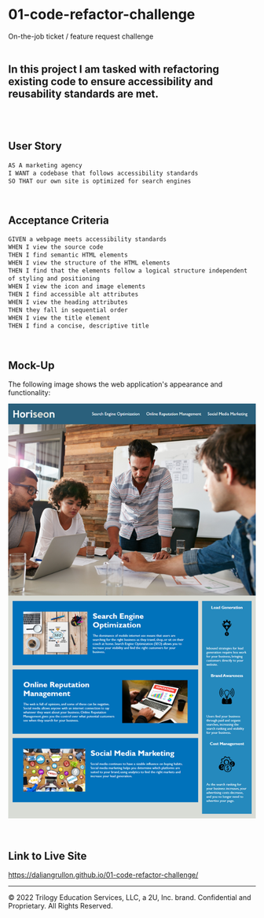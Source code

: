 # 01-code-refactor-challenge
On-the-job ticket / feature request challenge
<br/>
<br/>
## In this project I am tasked with refactoring existing code to ensure accessibility and reusability standards are met.
<br/>
<br/>

## User Story

```
AS A marketing agency
I WANT a codebase that follows accessibility standards
SO THAT our own site is optimized for search engines
```
<br/>

## Acceptance Criteria

```
GIVEN a webpage meets accessibility standards
WHEN I view the source code
THEN I find semantic HTML elements
WHEN I view the structure of the HTML elements
THEN I find that the elements follow a logical structure independent of styling and positioning
WHEN I view the icon and image elements
THEN I find accessible alt attributes
WHEN I view the heading attributes
THEN they fall in sequential order
WHEN I view the title element
THEN I find a concise, descriptive title
```
<br/>

## Mock-Up

The following image shows the web application's appearance and functionality:

![](./assets/images/website-mockup.png)

<br/>

## Link to Live Site

https://daliangrullon.github.io/01-code-refactor-challenge/

---
© 2022 Trilogy Education Services, LLC, a 2U, Inc. brand. Confidential and Proprietary. All Rights Reserved.
